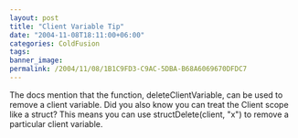 ```yaml
---
layout: post
title: "Client Variable Tip"
date: "2004-11-08T18:11:00+06:00"
categories: ColdFusion 
tags: 
banner_image: 
permalink: /2004/11/08/1B1C9FD3-C9AC-5DBA-B68A6069670DFDC7
---
```


The docs mention that the function, deleteClientVariable, can be used to remove a client variable. Did you also know you can treat the Client scope like a struct? This means you can use structDelete(client, "x") to remove a particular client variable.